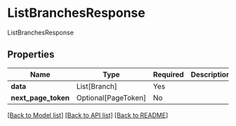 # ListBranchesResponse

ListBranchesResponse

## Properties
| Name | Type | Required | Description |
| ------------ | ------------- | ------------- | ------------- |
**data** | List[Branch] | Yes |  |
**next_page_token** | Optional[PageToken] | No |  |


[[Back to Model list]](../../../README.md#models-v2-link) [[Back to API list]](../../../README.md#apis-v2-link) [[Back to README]](../../../README.md)
